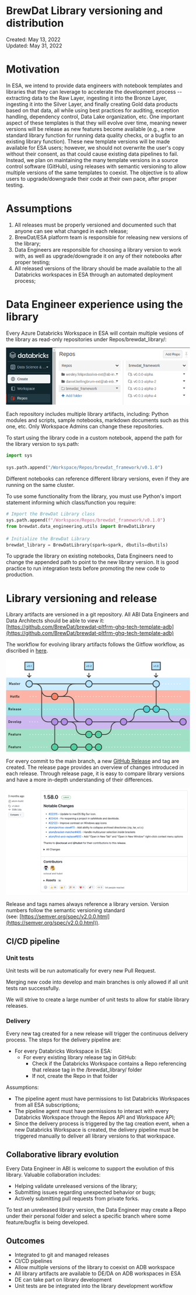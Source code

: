 # BrewDat Library versioning and distribution

Created: May 13, 2022  
Updated: May 31, 2022

# Motivation

In ESA, we intend to provide data engineers with notebook templates and libraries that they can leverage to accelerate the development process -- extracting data to the Raw Layer, ingesting it into the Bronze Layer, ingesting it into the Silver Layer, and finally creating Gold data products based on that data, all while using best practices for auditing, exception handling, dependency control, Data Lake organization, etc. One important aspect of these templates is that they will evolve over time, meaning newer versions will be release as new features become available (e.g., a new standard library function for running data quality checks, or a bugfix to an existing library function). These new template versions will be made available for ESA users; however, we should not overwrite the user's copy without their consent, as that could cause existing data pipelines to fail. Instead, we plan on maintaining the many template versions in a source control software (GitHub), using releases with semantic versioning to allow multiple versions of the same templates to coexist. The objective is to allow users to upgrade/downgrade their code at their own pace, after proper testing.

# Assumptions

1. All releases must be properly versioned and documented such that anyone can see what changed in each release;
2. BrewDat/ESA platform team is responsible for releasing new versions of the library;
3. Data Engineers are responsible for choosing a library version to work with, as well as upgrade/downgrade it on any of their notebooks after proper testing; 
4. All released versions of the library should be made available to the all Databricks workspaces in ESA through an automated deployment process;

# Data Engineer experience using the library

Every Azure Databricks Workspace in ESA will contain multiple vesions of the library as read-only repositories under Repos/brewdat_library/:

![](img/release_workflow/adb-repos.png)

Each repository includes multiple library artifacts, including: Python modules and scripts, sample notebooks, markdown documents such as this one, etc. Only Workspace Admins can change these repositories.

To start using the library code in a custom notebook, append the path for the library version to sys.path: 

```python
import sys

sys.path.append("/Workspace/Repos/brewdat_framework/v0.1.0")
```

Different notebooks can reference different library versions, even if they are running on the same cluster. 

To use some functionality from the library, you must use Python's import statement informing which class/function you require:

```python
# Import the BrewDat Library class
sys.path.append(f"/Workspace/Repos/brewdat_framework/v0.1.0")
from brewdat.data_engineering.utils import BrewDatLibrary

# Initialize the BrewDat Library
brewdat_library = BrewDatLibrary(spark=spark, dbutils=dbutils)
```

To upgrade the library on existing notebooks, Data Engineers need to change the appended path to point to the new library version. It is good practice to run integration tests before promoting the new code to production.

# Library versioning and release

Library artifacts are versioned in a git repository. All ABI Data Engineers and Data Architects should be able to view it: [https://github.com/BrewDat/brewdat-pltfrm-ghq-tech-template-adb](https://github.com/BrewDat/brewdat-pltfrm-ghq-tech-template-adb)

The workflow for evolving library artifacts follows the Gitflow workflow, as discribed in [here](https://www.atlassian.com/git/tutorials/comparing-workflows/gitflow-workflow).

![](img/release_workflow/gitflow.png)

For every commit to the main branch, a new [GitHub Release](https://docs.github.com/en/repositories/releasing-projects-on-github/managing-releases-in-a-repository) and tag are created. The release page provides an overview of changes introduced in each release. Through release page, it is easy to compare library versions and have a more in-depth understanding of their differences.

![](img/release_workflow/github-release.png)

Release and tags names always reference a library version. Version numbers follow the semantic versioning standard (see: [https://semver.org/spec/v2.0.0.html](https://semver.org/spec/v2.0.0.html)).

## CI/CD pipeline

### Unit tests

Unit tests will be run automatically for every new Pull Request.

Merging new code into develop and main branches is only allowed if all unit tests ran successfully.

We will strive to create a large number of unit tests to allow for stable library releases.

### Delivery

Every new tag created for a new release will trigger the continuous delivery process. The steps for the delivery pipeline are:

- For every Databricks Workspace in ESA:
    - For every existing library release tag in GitHub:
        - Check if the Databricks Workspace contains a Repo referencing that release tag in the /brewdat_library/ folder
        - If not, create the Repo in that folder

Assumptions:
- The pipeline agent must have permissions to list Databricks Workspaces from all ESA subscriptions;
- The pipeline agent must have permissions to interact with every Databricks Workspace through the Repos API and Workspace API;
- Since the delivery process is triggered by the tag creation event, when a new Databricks Workspace is created, the delivery pipeline must be triggered manually to deliver all library versions to that workspace.

## Collaborative library evolution

Every Data Engineer in ABI is welcome to support the evolution of this library. Valuable collaboration includes:
- Helping validate unreleased versions of the library;
- Submitting issues regarding unexpected behavior or bugs;
- Actively submitting pull requests from private forks.

To test an unreleased library version, the Data Engineer may create a Repo under their personal folder and select a specific branch where some feature/bugfix is being developed.

## Outcomes

- Integrated to git and managed releases
- CI/CD pipelines
- Allow multiple versions of the library to coexist on ADB workspace
- All library artifacts are available to DE/DA on ADB workspaces in ESA
- DE can take part on library development
- Unit tests are be integrated into the library development workflow
